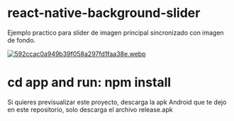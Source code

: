 # react-native-background-slider


Ejemplo practico para slider de imagen principal sincronizado con imagen de fondo.


[![592ccac0a949b39f058a297fd1faa38e.webp](https://i.postimg.cc/G3VsRqms/592ccac0a949b39f058a297fd1faa38e.webp)](https://postimg.cc/t7dgtdPX)


# cd app and run: npm install
Si quieres previsualizar este proyecto, descarga la apk Android que te dejo en este repositorio, solo descarga el archivo release.apk
